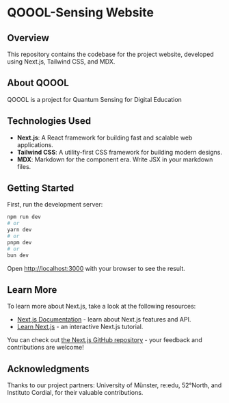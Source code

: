 # QOOOL-Sensing Website

## Overview

This repository contains the codebase for the project website, developed using Next.js, Tailwind CSS, and MDX.

## About QOOOL

QOOOL is a project for Quantum Sensing for Digital Education

## Technologies Used

- **Next.js**: A React framework for building fast and scalable web applications.
- **Tailwind CSS**: A utility-first CSS framework for building modern designs.
- **MDX**: Markdown for the component era. Write JSX in your markdown files.

## Getting Started

First, run the development server:

```bash
npm run dev
# or
yarn dev
# or
pnpm dev
# or
bun dev
```

Open [http://localhost:3000](http://localhost:3000) with your browser to see the result.

## Learn More

To learn more about Next.js, take a look at the following resources:

- [Next.js Documentation](https://nextjs.org/docs) - learn about Next.js features and API.
- [Learn Next.js](https://nextjs.org/learn) - an interactive Next.js tutorial.

You can check out [the Next.js GitHub repository](https://github.com/vercel/next.js/) - your feedback and contributions are welcome!

## Acknowledgments

Thanks to our project partners: University of Münster, re:edu, 52°North, and Instituto Cordial, for their valuable contributions.
